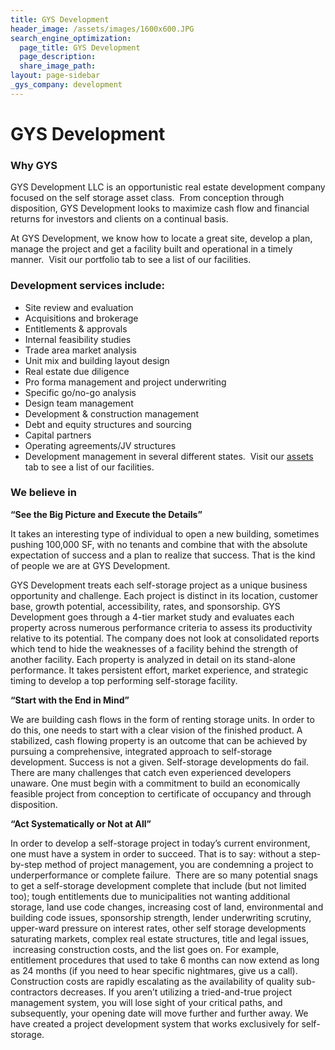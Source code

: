 ```yaml
---
title: GYS Development
header_image: /assets/images/1600x600.JPG
search_engine_optimization:
  page_title: GYS Development
  page_description:
  share_image_path:
layout: page-sidebar
_gys_company: development
---
```


# GYS Development

### Why GYS

GYS Development LLC is an opportunistic real estate development company focused on the self storage asset class. &nbsp;From conception through disposition, GYS Development looks to maximize cash flow and financial returns for investors and clients on a continual basis. &nbsp;

At GYS Development, we know how to locate a great site, develop a plan, manage the project and get a facility built and operational in a timely manner.&nbsp; Visit our portfolio tab to see a list of our facilities.

### Development services include:

* Site review and evaluation
* Acquisitions and brokerage
* Entitlements & approvals
* Internal feasibility studies
* Trade area market analysis
* Unit mix and building layout design
* Real estate due diligence
* Pro forma management and project underwriting
* Specific go/no-go analysis
* Design team management
* Development & construction management
* Debt and equity structures and sourcing
* Capital partners
* Operating agreements/JV structures
* Development management in several different states. &nbsp;Visit our [assets](/development/assets/) tab to see a list of our facilities.

### We believe in

**“See the Big Picture and Execute the Details”**&nbsp;

It takes an interesting type of individual to open a new building, sometimes pushing 100,000 SF, with no tenants and combine that with the absolute expectation of success and a plan to realize that success. That is the kind of people we are at GYS Development. &nbsp;

GYS Development treats each self-storage project as a unique business opportunity and challenge. Each project is distinct in its location, customer base, growth potential, accessibility, rates, and sponsorship. GYS Development goes through a 4-tier market study and evaluates each property across numerous performance criteria to assess its productivity relative to its potential. The company does not look at consolidated reports which tend to hide the weaknesses of a facility behind the strength of another facility. Each property is analyzed in detail on its stand-alone performance. It takes persistent effort, market experience, and strategic timing to develop a top performing self-storage facility.

**“Start with the End in Mind”**

We are building cash flows in the form of renting storage units. In order to do this, one needs to start with a clear vision of the finished product. A stabilized, cash flowing property is an outcome that can be achieved by pursuing a comprehensive, integrated approach to self-storage development. Success is not a given. Self-storage developments do fail. There are many challenges that catch even experienced developers unaware. One must begin with a commitment to build an economically feasible project from conception to certificate of occupancy and through disposition.

**“Act Systematically or Not at All”**

In order to develop a self-storage project in today’s current environment, one must have a system in order to succeed. That is to say: without a step-by-step method of project management, you are condemning a project to underperformance or complete failure. &nbsp;There are so many potential snags to get a self-storage development complete that include (but not limited too); tough entitlements due to municipalities not wanting additional storage, land use code changes, increasing cost of land, environmental and building code issues, sponsorship strength, lender underwriting scrutiny, upper-ward pressure on interest rates, other self storage developments saturating markets, complex real estate structures, title and legal issues, &nbsp;increasing construction costs, and the list goes on. For example, entitlement procedures that used to take 6 months can now extend as long as 24 months (if you need to hear specific nightmares, give us a call). Construction costs are rapidly escalating as the availability of quality sub-contractors decreases. If you aren’t utilizing a tried-and-true project management system, you will lose sight of your critical paths, and subsequently, your opening date will move further and further away. We have created a project development system that works exclusively for self-storage.